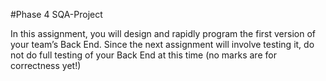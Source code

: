 #Phase 4 SQA-Project

In this assignment, you will design and rapidly program the first version of your team’s Back End. Since the next assignment will involve testing it, do not do full testing of your Back End at this time (no marks are for correctness yet!)


